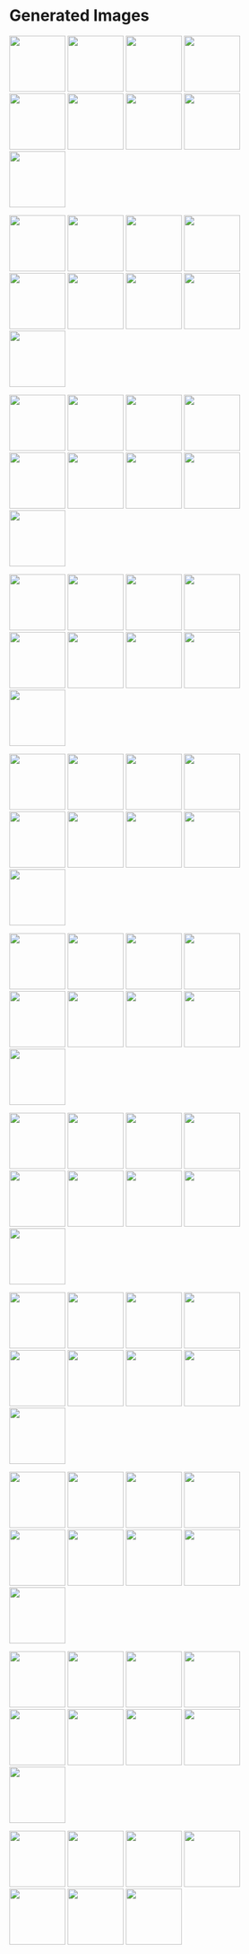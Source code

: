 # Generated Images



<img src="2025_10_29_01.webp" width="100"/> <img src="2025_10_29_02.webp" width="100"/> <img src="2025_10_29_03.webp" width="100"/> <img src="2025_10_29_04.webp" width="100"/> <img src="2025_10_29_05.webp" width="100"/> <img src="2025_10_29_06.webp" width="100"/> <img src="2025_10_29_07.webp" width="100"/> <img src="2025_10_29_08.webp" width="100"/> <img src="2025_10_29_09.webp" width="100"/>

<img src="2025_10_29_10.webp" width="100"/> <img src="2025_10_29_11.webp" width="100"/> <img src="2025_10_29_12.webp" width="100"/> <img src="2025_10_29_13.webp" width="100"/> <img src="2025_10_29_14.webp" width="100"/> <img src="2025_10_29_15.webp" width="100"/> <img src="2025_10_29_16.webp" width="100"/> <img src="2025_10_29_17.webp" width="100"/> <img src="2025_10_29_18.webp" width="100"/>

<img src="2025_10_29_19.webp" width="100"/> <img src="2025_10_29_20.webp" width="100"/> <img src="2025_10_29_21.webp" width="100"/> <img src="2025_10_29_22.webp" width="100"/> <img src="2025_10_29_23.webp" width="100"/> <img src="2025_10_29_24.webp" width="100"/> <img src="2025_10_29_25.webp" width="100"/> <img src="2025_10_29_26.webp" width="100"/> <img src="2025_10_29_27.webp" width="100"/>

<img src="2025_10_29_28.webp" width="100"/> <img src="2025_10_29_29.webp" width="100"/> <img src="2025_10_29_30.webp" width="100"/> <img src="2025_10_29_31.webp" width="100"/> <img src="2025_10_29_32.webp" width="100"/> <img src="2025_10_29_33.webp" width="100"/> <img src="2025_10_29_34.webp" width="100"/> <img src="2025_10_29_35.webp" width="100"/> <img src="2025_10_29_36.webp" width="100"/>

<img src="2025_10_29_37.webp" width="100"/> <img src="2025_10_29_38.webp" width="100"/> <img src="2025_10_29_39.webp" width="100"/> <img src="2025_10_29_40.webp" width="100"/> <img src="2025_10_29_41.webp" width="100"/> <img src="2025_10_29_42.webp" width="100"/> <img src="2025_10_29_43.webp" width="100"/> <img src="2025_10_29_44.webp" width="100"/> <img src="2025_10_29_45.webp" width="100"/>

<img src="2025_10_29_46.webp" width="100"/> <img src="2025_10_29_47.webp" width="100"/> <img src="2025_10_29_48.webp" width="100"/> <img src="2025_10_29_49.webp" width="100"/> <img src="2025_10_29_50.webp" width="100"/> <img src="2025_10_29_51.webp" width="100"/> <img src="2025_10_29_52.webp" width="100"/> <img src="2025_10_29_53.webp" width="100"/> <img src="2025_10_29_54.webp" width="100"/>

<img src="2025_10_29_55.webp" width="100"/> <img src="2025_10_29_56.webp" width="100"/> <img src="2025_10_29_57.webp" width="100"/> <img src="2025_10_29_58.webp" width="100"/> <img src="2025_10_29_59.webp" width="100"/> <img src="2025_10_29_60.webp" width="100"/> <img src="2025_10_29_61.webp" width="100"/> <img src="2025_10_29_62.webp" width="100"/> <img src="2025_10_29_63.webp" width="100"/>

<img src="2025_10_29_64.webp" width="100"/> <img src="2025_10_29_65.webp" width="100"/> <img src="2025_10_29_66.webp" width="100"/> <img src="2025_10_29_67.webp" width="100"/> <img src="2025_10_29_68.webp" width="100"/> <img src="2025_10_29_69.webp" width="100"/> <img src="2025_10_29_70.webp" width="100"/> <img src="2025_10_29_71.webp" width="100"/> <img src="2025_10_29_72.webp" width="100"/>

<img src="2025_10_29_73.webp" width="100"/> <img src="2025_10_29_74.webp" width="100"/> <img src="2025_10_29_75.webp" width="100"/> <img src="2025_10_29_76.webp" width="100"/> <img src="2025_10_29_77.webp" width="100"/> <img src="2025_10_29_78.webp" width="100"/> <img src="2025_10_29_79.webp" width="100"/> <img src="2025_10_29_80.webp" width="100"/> <img src="2025_10_29_81.webp" width="100"/>

<img src="2025_10_29_82.webp" width="100"/> <img src="2025_10_29_83.webp" width="100"/> <img src="2025_10_29_84.webp" width="100"/> <img src="2025_10_29_85.webp" width="100"/> <img src="2025_10_29_86.webp" width="100"/> <img src="2025_10_29_87.webp" width="100"/> <img src="2025_10_29_88.webp" width="100"/> <img src="2025_10_29_89.webp" width="100"/> <img src="2025_10_29_90.webp" width="100"/>

<img src="2025_10_29_91.webp" width="100"/> <img src="2025_10_29_92.webp" width="100"/> <img src="2025_10_29_93.webp" width="100"/> <img src="2025_10_29_94.webp" width="100"/> <img src="2025_10_29_95.webp" width="100"/> <img src="2025_10_29_96.webp" width="100"/> <img src="2025_10_29_97.webp" width="100"/>
